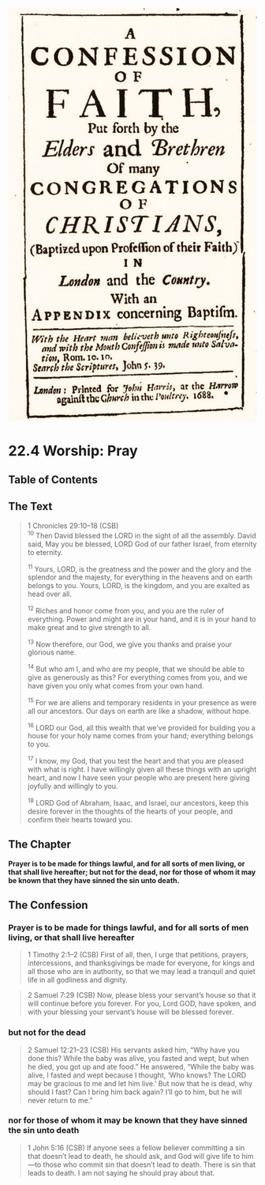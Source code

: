<img class="intro-right" src="art-1689.png">

# 22.4 Worship: Pray

## Table of Contents

<!-- toc -->

## The Text

>1 Chronicles 29:10–18 (CSB)  
><sup>10</sup> Then David blessed the LORD in the sight of all the assembly. David said, May you be blessed, LORD God of our father Israel, from eternity to eternity. 
>
><sup>11</sup> Yours, LORD, is the greatness and the power and the glory and the splendor and the majesty, for everything in the heavens and on earth belongs to you. Yours, LORD, is the kingdom, and you are exalted as head over all. 
>
><sup>12</sup> Riches and honor come from you, and you are the ruler of everything. Power and might are in your hand, and it is in your hand to make great and to give strength to all. 
>
><sup>13</sup> Now therefore, our God, we give you thanks and praise your glorious name. 
>
><sup>14</sup> But who am I, and who are my people, that we should be able to give as generously as this? For everything comes from you, and we have given you only what comes from your own hand. 
>
><sup>15</sup> For we are aliens and temporary residents in your presence as were all our ancestors. Our days on earth are like a shadow, without hope. 
>
><sup>16</sup> LORD our God, all this wealth that we’ve provided for building you a house for your holy name comes from your hand; everything belongs to you. 
>
><sup>17</sup> I know, my God, that you test the heart and that you are pleased with what is right. I have willingly given all these things with an upright heart, and now I have seen your people who are present here giving joyfully and willingly to you. 
>
><sup>18</sup> LORD God of Abraham, Isaac, and Israel, our ancestors, keep this desire forever in the thoughts of the hearts of your people, and confirm their hearts toward you.

## The Chapter

**Prayer is to be made for things lawful, and for all sorts of men living, or that shall live hereafter; but not for the dead, nor for those of whom it may be known that they have sinned the sin unto death.**

## The Confession

### Prayer is to be made for things lawful, and for all sorts of men living, or that shall live hereafter

>1 Timothy 2:1–2 (CSB) First of all, then, I urge that petitions, prayers, intercessions, and thanksgivings be made for everyone, for kings and all those who are in authority, so that we may lead a tranquil and quiet life in all godliness and dignity.

>2 Samuel 7:29 (CSB) Now, please bless your servant’s house so that it will continue before you forever. For you, Lord GOD, have spoken, and with your blessing your servant’s house will be blessed forever.

### but not for the dead

>2 Samuel 12:21–23 (CSB) His servants asked him, “Why have you done this? While the baby was alive, you fasted and wept, but when he died, you got up and ate food.” He answered, “While the baby was alive, I fasted and wept because I thought, ‘Who knows? The LORD may be gracious to me and let him live.’ But now that he is dead, why should I fast? Can I bring him back again? I’ll go to him, but he will never return to me.”

### nor for those of whom it may be known that they have sinned the sin unto death

>1 John 5:16 (CSB) If anyone sees a fellow believer committing a sin that doesn’t lead to death, he should ask, and God will give life to him—to those who commit sin that doesn’t lead to death. There is sin that leads to death. I am not saying he should pray about that.
